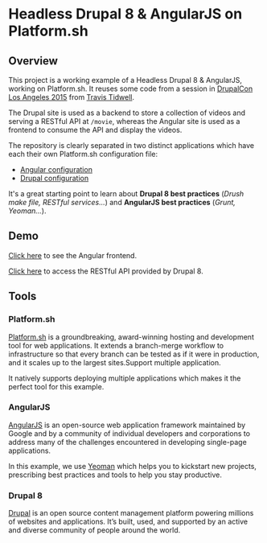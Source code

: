 # Headless Drupal 8 & AngularJS on Platform.sh

## Overview

This project is a working example of a Headless Drupal 8 & AngularJS, working on Platform.sh. It reuses some code from a session in [DrupalCon Los Angeles 2015](https://www.youtube.com/watch?v=0ARnhwcI74g) from [Travis Tidwell](https://github.com/travist/).

The Drupal site is used as a backend to store a collection of videos and serving a RESTful API at ``/movie``, whereas the Angular site is used as a frontend to consume the API and display the videos.

The repository is clearly separated in two distinct applications which have each their own Platform.sh configuration file:
* [Angular configuration](https://github.com/GuGuss/headless-drupal8-angular-platformsh/blob/master/angular/.platform.app.yaml)
* [Drupal configuration](https://github.com/GuGuss/headless-drupal8-angular-platformsh/blob/master/drupal/.platform.app.yaml)

It's a great starting point to learn about **Drupal 8 best practices** (*Drush make file, RESTful services...*) and **AngularJS best practices** (*Grunt, Yeoman...*).

## Demo

[Click here](http://master-wibjys76j7zfu.us.platform.sh/) to see the Angular frontend.

[Click here](http://drupal---master-wibjys76j7zfu.us.platform.sh/movie) to access the RESTful API provided by Drupal 8.

## Tools

### Platform.sh

[Platform.sh](https://platform.sh/) is a groundbreaking, award-winning hosting and development tool for web applications. It extends a branch-merge workflow to infrastructure so that every branch can be tested as if it were in production, and it scales up to the largest sites.Support multiple application.

It natively supports deploying multiple applications which makes it the perfect tool for this example.

### AngularJS

[AngularJS](https://www.angularjs.org/) is an open-source web application framework maintained by Google and by a community of individual developers and corporations to address many of the challenges encountered in developing single-page applications.

In this example, we use [Yeoman](http://yeoman.io/) which helps you to kickstart new projects, prescribing best practices and tools to help you stay productive.

### Drupal 8

[Drupal](https://drupal.org/) is an open source content management platform powering millions of websites and applications. It’s built, used, and supported by an active and diverse community of people around the world.
